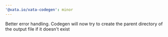 ```yaml
---
'@xata.io/xata-codegen': minor
---
```


Better error handling. Codegen will now try to create the parent directory of the output file if it doesn't exist
